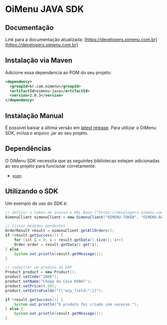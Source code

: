 # OiMenu JAVA SDK

## Documentação

Link para a documentação atualizada: [https://developers.oimenu.com.br](https://developers.oimenu.com.br)

## Instalação via Maven

Adicione essa dependencia ao POM do seu projeto:

```xml
<dependency>
  <groupId>br.com.oimenu</groupId>
  <artifactId>oimenu-java</artifactId>
  <version>2.0.3</version>
</dependency>
```

## Instalação Manual

É possível baixar a última versão em [latest release](https://github.com/oimenu/oimenu-java/releases). Para utilizar o OiMenu SDK, inclua o arquivo .jar ao seu projeto.


## Dependências

O OiMenu SDK necessita que as seguintes bibliotecas estejam adicionadas ao seu projeto para funcionar corretamente:

- [`gson`](https://github.com/google/gson)

## Utilizando o SDK

Um exemplo de uso do SDK é:

```java
// definir o token de acesso e URL Base ("https://developers.oimenu.com.br/api/v1" ou "http://IP:PORTA/api/v1")
OimenuClient oimenuClient = new OimenuClient("OIMENU-TOKEN", "OIMENU-BASE-URL");

// listar pedidos pendentes
OrderResult result = oimenuClient.getAllOrders();
if (result.getSuccess()) {
    for (int i = 0; i < result.getData().size(); i++)
	Order order = result.getData().get(i);
} else
    System.out.println(result.getMessage());
}

// cadastrar um produto do ERP
Product product = new Product();
product.setCode("1006");
product.setName("Chopp da Casa 600ml");
product.setPrice(6.50);
product.setExtraFields("{\"any_field\":1}");

if (result.getSuccess()) {
    System.out.println("O produto foi criado com sucesso.");
} else {
    System.out.println(result.getMessage());
}
```
